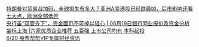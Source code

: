   
[特朗普对贸易战加码，全球损失有多大？亚洲A股港股日经跌最凶，后市影响还看七大点，欧洲全部低开](http://www.dianyue.me/archives/096/aem0rhrvyjzg0c5a/)  
[央行虽“双管齐下”，资金面仍不可掉以轻心 | 06月19日银行同业报价及资金分析](http://www.dianyue.me/archives/317/5qia3p74p6m4cgq8/)  
[坐标上海 |六家优质企业推荐 五百强 上市公司均有 本科起投](http://www.dianyue.me/archives/413/mfgi5ghsm9re9v9r/)  
[6/20 股票帮帮VIP专属财经资讯](http://www.dianyue.me/archives/176/lap8l16jo5gs5w2v/)